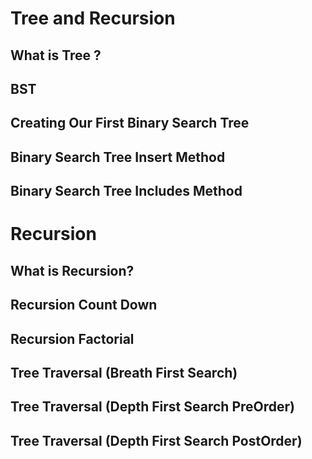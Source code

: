 # Tree and Recursion

## What is Tree ?

## BST

## Creating Our First Binary Search Tree

## Binary Search Tree Insert Method

## Binary Search Tree Includes Method

# Recursion

## What is Recursion?

## Recursion Count Down

## Recursion Factorial

## Tree Traversal (Breath First Search)

## Tree Traversal (Depth First Search PreOrder)

## Tree Traversal (Depth First Search PostOrder)
